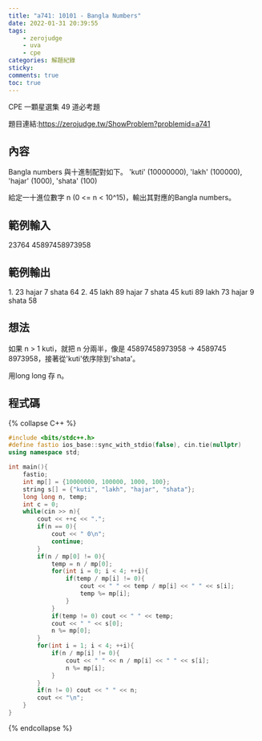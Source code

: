 ```yaml
---
title: "a741: 10101 - Bangla Numbers"
date: 2022-01-31 20:39:55
tags:
    - zerojudge
    - uva
    - cpe
categories: 解題紀錄
sticky: 
comments: true
toc: true
---
```

CPE 一顆星選集 49 道必考題
<!--more-->
題目連結:https://zerojudge.tw/ShowProblem?problemid=a741
## 內容
Bangla numbers 與十進制配對如下。
'kuti' (10000000), 'lakh' (100000), 'hajar' (1000), 'shata' (100)

給定一十進位數字 n (0 <= n < 10^15)，輸出其對應的Bangla numbers。
## 範例輸入
23764
45897458973958
## 範例輸出
1\. 23 hajar 7 shata 64
2\. 45 lakh 89 hajar 7 shata 45 kuti 89 lakh 73 hajar 9 shata 58
## 想法
如果 n > 1 kuti，就把 n 分兩半，像是 45897458973958 -> 4589745 8973958，接著從'kuti'依序除到'shata'。

用long long 存 n。
## 程式碼
{% collapse C++ %}
```cpp
#include <bits/stdc++.h>
#define fastio ios_base::sync_with_stdio(false), cin.tie(nullptr)
using namespace std;

int main(){
    fastio;
    int mp[] = {10000000, 100000, 1000, 100};
    string s[] = {"kuti", "lakh", "hajar", "shata"};
    long long n, temp;
    int c = 0;
    while(cin >> n){
        cout << ++c << ".";
        if(n == 0){
            cout << " 0\n";
            continue;
        }
        if(n / mp[0] != 0){
            temp = n / mp[0];
            for(int i = 0; i < 4; ++i){
                if(temp / mp[i] != 0){
                    cout << " " << temp / mp[i] << " " << s[i];
                    temp %= mp[i];
                }
            }
            if(temp != 0) cout << " " << temp;
            cout << " " << s[0];
            n %= mp[0];
        }
        for(int i = 1; i < 4; ++i){
            if(n / mp[i] != 0){
                cout << " " << n / mp[i] << " " << s[i];
                n %= mp[i];
            }
        }
        if(n != 0) cout << " " << n;
        cout << "\n";
    }
}
```
{% endcollapse %}